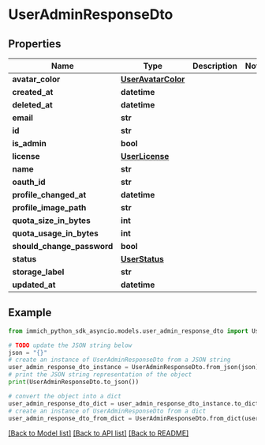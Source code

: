 # UserAdminResponseDto


## Properties

Name | Type | Description | Notes
------------ | ------------- | ------------- | -------------
**avatar_color** | [**UserAvatarColor**](UserAvatarColor.md) |  | 
**created_at** | **datetime** |  | 
**deleted_at** | **datetime** |  | 
**email** | **str** |  | 
**id** | **str** |  | 
**is_admin** | **bool** |  | 
**license** | [**UserLicense**](UserLicense.md) |  | 
**name** | **str** |  | 
**oauth_id** | **str** |  | 
**profile_changed_at** | **datetime** |  | 
**profile_image_path** | **str** |  | 
**quota_size_in_bytes** | **int** |  | 
**quota_usage_in_bytes** | **int** |  | 
**should_change_password** | **bool** |  | 
**status** | [**UserStatus**](UserStatus.md) |  | 
**storage_label** | **str** |  | 
**updated_at** | **datetime** |  | 

## Example

```python
from immich_python_sdk_asyncio.models.user_admin_response_dto import UserAdminResponseDto

# TODO update the JSON string below
json = "{}"
# create an instance of UserAdminResponseDto from a JSON string
user_admin_response_dto_instance = UserAdminResponseDto.from_json(json)
# print the JSON string representation of the object
print(UserAdminResponseDto.to_json())

# convert the object into a dict
user_admin_response_dto_dict = user_admin_response_dto_instance.to_dict()
# create an instance of UserAdminResponseDto from a dict
user_admin_response_dto_from_dict = UserAdminResponseDto.from_dict(user_admin_response_dto_dict)
```
[[Back to Model list]](../README.md#documentation-for-models) [[Back to API list]](../README.md#documentation-for-api-endpoints) [[Back to README]](../README.md)


